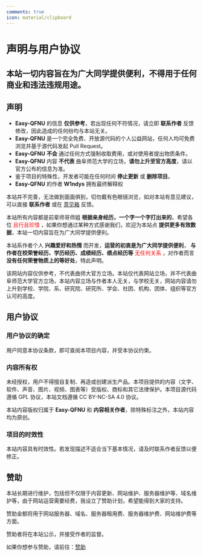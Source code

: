 ```yaml
---
comments: true
icon: material/clipboard
---
```


# 声明与用户协议

## 本站一切内容旨在为广大同学提供便利，不得用于任何商业和违法违规用途。

## 声明

- **Easy-QFNU** 的信息 **仅供参考**，若出现任何不符情况，请立即 **联系作者** 反馈修改，因此造成的任何纷均与本站无关。
- **Easy-QFNU** 是一个完全免费、开放源代码的个人公益网站，任何人均可免费浏览并基于源代码发起 Pull Request。
- **Easy-QFNU** **不会** 通过任何方式强制收取费用，或对使用者提出物质条件。
- **Easy-QFNU** 内容 **不代表** 曲阜师范大学的立场，**请勿上升至官方高度**，请以官方公布的信息为准。
- 鉴于项目的特殊性，开发者可能在任何时间 **停止更新** 或 **删除项目**。
- **Easy-QFNU** 的作者 **W1ndys** 拥有最终解释权

本站并不完善，无法做到面面俱到，切勿戴有色眼镜浏览，如对本站有意见建议，可以直接 **联系作者** 或在 [意见箱](/Start/Feedback-Box/) 反馈。

本站所有内容都是前辈师哥师姐 **根据亲身经历，一个字一个字打出来的**，希望各位 <font color="red"> 且行且珍惜 </font>，如果你想通过某种方式感谢我们，欢迎为本站点 **提供更多有效数据**，本站一切内容旨在为广大同学提供便利。

本站系作者个人 **兴趣爱好和热情** 而开发，**运营的初衷是为广大同学提供便利**， **与作者在校荣誉经历、学历经历、成绩经历、绩点经历等** <font color="red"> 无任何关系 </font>，对作者而言 **没有任何荣誉物质上的等好处**，特此声明。

该网站内容仅供参考，不代表曲师大官方立场。本站仅代表网站立场，并不代表曲阜师范大学官方立场，本站内容立场与作者本人无关，与学校无关，网站内容请勿上升到学校、学院、系、研究院、研究所、学会、社团、机构、团体、组织等官方认可的高度。

## 用户协议

### 用户协议的确定

用户同意本协议条款，即可查阅本项目内容，并受本协议约束。

### 内容所有权

未经授权，用户不得擅自复制、再造或创建派生产品。本项目提供的内容（文字、软件、声音、图片、视频、图表等）受版权、商标和其它法律保护。本项目源代码遵循 GPL 协议，本站文档遵循 CC BY-NC-SA 4.0 协议。

本站内容版权归属于 **Easy-QFNU** 和 **内容相关作者**，除特殊标注之外，本站内容均为原创。

### 项目的时效性

本站内容具有时效性。若发现描述不适合当下基本情况，请及时联系作者反馈以便修正。

## 赞助

本站长期进行维护，包括但不仅限于内容更新、网站维护、服务器维护等、域名维护等，由于网站运营需要经费，我设立了赞助计划，希望能得到大家的支持。

赞助金额将用于网站服务器、域名、服务器租用费、服务器维护费、网站维护费等方面。

赞助者将在本站公示，并接受作者的监督。

如果你想参与赞助，请前往：[赞助](/Start/Sponsor/)

